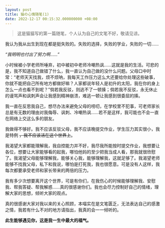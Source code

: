 ```yaml
---
layout: post
title: 猫の心情随笔(1)
date: 2022-12-17 00:15:32.000000000 +08:00
---
```


> 这是猫猫写的第一篇随笔，个人认为自己的文笔不好，敬请见谅。


我认为我从出生到现在都是挺失败的。失败的选择，失败的学业，失败的一切……

*“我明明也付出了努力啊……”*

小时候被小学老师所唾弃，初中被初中老师冷嘲热讽……这就是我的生活。可悲的是，我不知道自己做错了什么，我一直认为自己做的没什么问题。父母口中时常：“老师天天找我，烦不烦呐，我每天工作压力这么大还要给你处理这些破事，你就不能把自己所有地方都做好嘛？人家都说年轻人是初升的太阳，我在你的身上怎么一点也看不到呢？”倘若我反驳，则逃不了一顿揍；倘若我不反驳，永无休止的谩骂声和讽刺声会让我感到精神崩溃，难逃一顿让我感到很委屈的揍。

我一直在反思我自己，想尽办法来避免父母的唠叨，在学校里不犯事，可老师家长总是有无数的理由对我侮辱、讽刺、冷嘲热讽……若不是这样，我可能也不会一直在网络上交这么多的朋友。

我做得不够好。我不应该反驳父母，我不应该晚提交作业，学生压力其实很小，我是特例 ~~，我不应该活在这个世界上~~。

我渴望大家都能理解我，我自控能力并不好，我尽我所能按时提交作业，我想要让各位，想要让大家能够看的起我，哪怕他妈的至少把我当成人看，那我就很欣慰了。我渴望父母能够理解我，能够关心我，能够理解我，这就足够了。我渴望老师能够不找我父母，私下和我说，哪怕是打死我，我也很愿意。可是没有人这样，我每次都要承受老师和家长带来的两倍的压力。

我有多少次想要离开这个世界，可是有你们，在我伤心的时候能够理解我、安慰我、帮我答疑、帮我解惑……真的很感谢你们。我也会尽力控制好自己的情绪，理解大家的思想，倾听大家的观点。

真的很感谢大家对我以来的关心照顾，本喵实在是文笔匮乏，无法表达自己的感激之情，我若有什么不对的地方请指出，我真的会一一倾听的。

**此生能够遇见你，这是我一生中最大的福气。**
